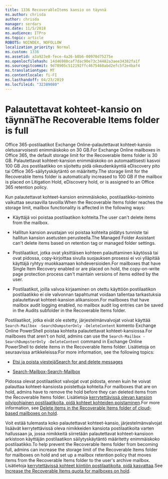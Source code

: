 ```yaml
---
title: 1336 RecoverableItems kansio on täynnä
ms.author: chrisda
author: chrisda
manager: serdars
ms.date: 11/5/2018
ms.audience: ITPro
ms.topic: article
ROBOTS: NOINDEX, NOFOLLOW
localization_priority: Normal
ms.custom: 1336
ms.assetid: a3a923e8-fece-4a26-b8b6-00970d75275e
ms.openlocfilehash: 14d46980caf7dac90e73c34482a3aee34382fa1f
ms.sourcegitcommit: 9d78905c512192ffc4675468abd2efc5f2e4baf4
ms.translationtype: MT
ms.contentlocale: fi-FI
ms.lasthandoff: 04/23/2019
ms.locfileid: "32389080"
---
```

# <a name="the-recoverable-items-folder-is-full"></a><span data-ttu-id="4c46d-102">Palautettavat kohteet-kansio on täynnä</span><span class="sxs-lookup"><span data-stu-id="4c46d-102">The Recoverable Items folder is full</span></span>

<span data-ttu-id="4c46d-103">Office 365-postilaatikot Exchange Online-palautettavat kohteet-kansio oletusarvoisesti enimmäiskoko on 30 GB.</span><span class="sxs-lookup"><span data-stu-id="4c46d-103">For Exchange Online mailboxes in Office 365, the default storage limit for the Recoverable Items folder is 30 GB.</span></span> <span data-ttu-id="4c46d-104">Palautettavat kohteet-kansion enimmäiskoko on automaattisesti kasvoi 100 GB Jos postilaatikko on sijoitettu pidä oikeudenkäyntiä eDiscovery pito tai Office 365-säilytyskäytäntö on määritetty.</span><span class="sxs-lookup"><span data-stu-id="4c46d-104">The storage limit for the Recoverable Items folder is automatically increased to 100 GB if the mailbox is placed on Litigation Hold, eDiscovery hold, or is assigned to an Office 365 retention policy.</span></span>

<span data-ttu-id="4c46d-105">Kun palautettavat kohteet-kansion enimmäiskoko, postilaatikko-toiminto vaikuttaa seuraavilla tavoilla:</span><span class="sxs-lookup"><span data-stu-id="4c46d-105">When the Recoverable Items folder reaches the storage limit, mailbox functionality is affected in the following ways:</span></span>

- <span data-ttu-id="4c46d-106">Käyttäjä voi poistaa postilaatikon kohteita.</span><span class="sxs-lookup"><span data-stu-id="4c46d-106">The user can't delete items from the mailbox.</span></span>

- <span data-ttu-id="4c46d-107">Hallitun kansion avustajan voi poistaa kohteita pidätys tunniste tai hallitun kansion asetusten perusteella.</span><span class="sxs-lookup"><span data-stu-id="4c46d-107">The Managed Folder Assistant can't delete items based on retention tag or managed folder settings.</span></span>

- <span data-ttu-id="4c46d-108">Postilaatikot, jotka ovat yksittäisen kohteen palauttaminen käytössä tai ovat pidossa, copy-kirjoittaa sivulla suojauksen prosessi ei voi ylläpitää käyttäjä ryhtyy muokkaamaan kohdeversioiden.</span><span class="sxs-lookup"><span data-stu-id="4c46d-108">For mailboxes that have Single Item Recovery enabled or are placed on hold, the copy-on-write page protection process can't maintain versions of items edited by the user.</span></span>

- <span data-ttu-id="4c46d-109">Postilaatikot, joilla valvoa kirjaaminen on otettu käyttöön postilaatikon postilaatikko ei ole valvonnan tapahtumat voidaan tallentaa tarkastuksia palautettavat kohteet-kansion alikansioon.</span><span class="sxs-lookup"><span data-stu-id="4c46d-109">For mailboxes that have mailbox audit logging enabled, no mailbox audit log entries can be saved in the Audits subfolder in the Recoverable Items folder.</span></span>

<span data-ttu-id="4c46d-110">Postilaatikot, jotka eivät ole estetty, järjestelmänvalvojat voivat käyttää `Search-Mailbox -SearchDumpsterOnly -DeleteContent` komento Exchange Online PowerShell poistaa kohteita palautettavat kohteet-kansiossa.</span><span class="sxs-lookup"><span data-stu-id="4c46d-110">For mailboxes that aren't on hold, admins can use the `Search-Mailbox -SearchDumpsterOnly -DeleteContent` command in Exchange Online PowerShell to delete items in the Recoverable Items folder.</span></span> <span data-ttu-id="4c46d-111">Lisätietoja on seuraavissa artikkeleissa:</span><span class="sxs-lookup"><span data-stu-id="4c46d-111">For more information, see the following topics:</span></span> 

- [<span data-ttu-id="4c46d-112">Etsi ja poista viestejä</span><span class="sxs-lookup"><span data-stu-id="4c46d-112">Search for and delete messages</span></span>](https://docs.microsoft.com/office365/securitycompliance/search-for-and-delete-messagesadmin-help)

- [<span data-ttu-id="4c46d-113">Search-Mailbox-</span><span class="sxs-lookup"><span data-stu-id="4c46d-113">Search-Mailbox</span></span>](https://docs.microsoft.com/powershell/module/exchange/mailboxes/Search-Mailbox)

<span data-ttu-id="4c46d-114">Pidossa olevat postilaatikot valvojat ovat pidosta, ennen kuin he voivat palauttaa kohteet-kansiosta poistettuja kohteita.</span><span class="sxs-lookup"><span data-stu-id="4c46d-114">For mailboxes that are on hold, admins have to remove the hold before they can deleted items from the Recoverable Items folder.</span></span> <span data-ttu-id="4c46d-115">Lisätietoja [kerrytettävissä olevan kansion pilvipohjainen postilaatikoita, pidä kohteet kohteiden poistaminen](https://docs.microsoft.com/office365/securitycompliance/delete-items-in-the-recoverable-items-folder-of-mailboxes-on-hold).</span><span class="sxs-lookup"><span data-stu-id="4c46d-115">For more information, see [Delete items in the Recoverable Items folder of cloud-based mailboxes on hold](https://docs.microsoft.com/office365/securitycompliance/delete-items-in-the-recoverable-items-folder-of-mailboxes-on-hold).</span></span>

<span data-ttu-id="4c46d-116">Voit estää tulemasta koko palautettavat kohteet-kansio, järjestelmänvalvojat lisäävät kerrytettävissä oleva nimikkeiden kansiota postilaatikoita varten hallussaan ja, jossa nimikkeitä siirretään palautettavat kohteet-kansioon arkistoon käyttäjän postilaatikon säilytyskäytäntö määritetty enimmäiskoko postilaatikko.</span><span class="sxs-lookup"><span data-stu-id="4c46d-116">To help prevent the Recoverable Items folder from becoming full, admins can increase the storage limit of the Recoverable Items folder for mailboxes on hold and set up a mailbox retention policy that moves items from the Recoverable Items folder to the user's archive mailbox.</span></span> <span data-ttu-id="4c46d-117">Lisätietoja [kerrytettävissä kohteet kiintiön postilaatikoita, pidä kasvattaa](https://docs.microsoft.com/office365/securitycompliance/increase-the-recoverable-quota-for-mailboxes-on-hold).</span><span class="sxs-lookup"><span data-stu-id="4c46d-117">See [Increase the Recoverable Items quota for mailboxes on hold](https://docs.microsoft.com/office365/securitycompliance/increase-the-recoverable-quota-for-mailboxes-on-hold).</span></span>

